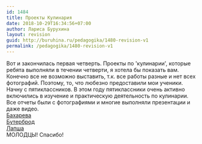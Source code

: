 ```yaml
---
id: 1484
title: Проекты Кулинария
date: 2018-10-29T16:34:56+07:00
author: Лариса Бурухина
layout: revision
guid: http://buruhina.ru/pedagogika/1480-revision-v1
permalink: /pedagogika/1480-revision-v1
---
```

Вот и закончилась первая четверть. Проекты по 'кулинарии', которые ребята выполняли в течении четверти, я хотела бы показать вам. Конечно все не возможно выставить, т.к. все работы разные и нет всех фотографий. Поэтому, то, что любезно предоставили мои ученики. Начну с пятиклассников. В этом году пятиклассники очень активно включились в изучение и практическую деятельность по кулинарии.  
Все отчеты были с фотографиями и многие выполняли презентации и даже видео.  
[Бахарева](http://buruhina.ru/wp-content/uploads/2018/10/Бахарева.pptx)  
[Бутерброд](http://buruhina.ru/wp-content/uploads/2018/10/Бутерброд.pptx)  
[Лапша](http://buruhina.ru/wp-content/uploads/2018/10/Лапша.ppt)  
МОЛОДЦЫ! Спасибо!